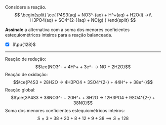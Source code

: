 Considere a reação.
$$
\begin{split}
    \ce{ P4S3(aq) + NO3^-(aq) + H^+(aq) + H2O(l) ->\\ H3PO4(aq) + SO4^{2-}(aq) + NO(g) }
\end{split}
$$

**Assinale** a alternativa com a soma dos menores coeficientes estequiométricos inteiros para a reação balanceada.

- [x] $\pu{128}$

---

Reação de redução:
$$\ce{NO3^- + 4H^+ + 3e^- -> NO + 2H2O}$$
Reação de oxidação:
$$\ce{P4S3 + 28H2O -> 4H3PO4 + 3SO4^{2-} + 44H^+ + 38e^-}$$
Reação global:
$$\ce{3P4S3 + 38NO3^- + 20H^+ + 8H2O -> 12H3PO4 + 9SO4^{2-} + 38NO}$$
Soma dos menores coeficientes estequiométricos inteiros:
$$S = 3 + 38 + 20 + 8 + 12 + 9 + 38\implies S = 128$$
